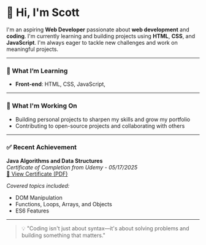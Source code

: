 # 👋 Hi, I'm Scott

I'm an aspiring **Web Developer** passionate about **web development** and **coding**. I'm currently learning and building projects using **HTML**, **CSS**, and **JavaScript**. I'm always eager to tackle new challenges and work on meaningful projects.

---

### 🚀 What I’m Learning

- **Front-end**: HTML, CSS, JavaScript,

---

### 🔧 What I'm Working On

- Building personal projects to sharpen my skills and grow my portfolio
- Contributing to open-source projects and collaborating with others

---

### ✅ Recent Achievement

**Java Algorithms and Data Structures**  
_Certificate of Completion from Udemy - 05/17/2025_  
[📄 View Certificate (PDF)](https://udemy-certificate.s3.amazonaws.com/pdf/UC-0a1503ae-e1a4-4764-9f24-af0e93068c4b.pdf)

_Covered topics included:_
- DOM Manipulation
- Functions, Loops, Arrays, and Objects
- ES6 Features

---

> 💡 "Coding isn't just about syntax—it's about solving problems and building something that matters."

